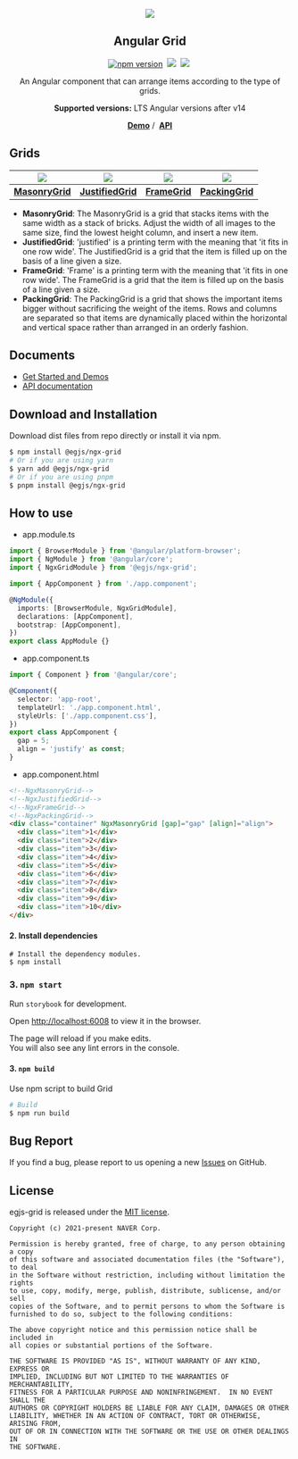 <p align="middle" ><img src="https://naver.github.io/egjs-grid/images/logo.png" /></p>
<h2 align="middle">Angular Grid</h2>
<p align="middle">
<a href="https://www.npmjs.com/package/@egjs/ngx-grid" target="_blank"><img src="https://img.shields.io/npm/v/@egjs/ngx-grid.svg?style=flat-square&color=007acc&label=version" alt="npm version" /></a>&nbsp;
<img src="https://img.shields.io/badge/language-typescript-blue.svg?style=flat-square" />&nbsp;
<a href="https://github.com/naver/egjs-grid/blob/main/LICENSE" target="_blank"><img src="https://img.shields.io/static/v1?style=flat-square&label=license&message=MIT&color=08CE5D" /></a>&nbsp;
</p>
<p align="middle">An Angular component that can arrange items according to the type of grids.</p>
<p align="middle"><strong>Supported versions:</strong> LTS Angular versions after v14</p>
<p align="middle">
    <a href="https://naver.github.io/egjs-grid" target="_blank"><strong>Demo</strong></a> /&nbsp;
    <a href="https://naver.github.io/egjs-grid/release/latest/doc/" target="_blank"><strong>API</strong></a>
</p>

## Grids

|                         <img src="https://naver.github.io/egjs-grid/images/MasonryGrid.png" />                         |                           <img src="https://naver.github.io/egjs-grid/images/JustifiedGrid.png" />                           |                       <img src="https://naver.github.io/egjs-grid/images/FrameGrid.png" />                       |                         <img src="https://naver.github.io/egjs-grid/images/PackingGrid.png" />                         |
| :--------------------------------------------------------------------------------------------------------------------: | :--------------------------------------------------------------------------------------------------------------------------: | :--------------------------------------------------------------------------------------------------------------: | :--------------------------------------------------------------------------------------------------------------------: |
| [**MasonryGrid**](http://naver.github.io/egjs-grid/storybook/?path=/story/examples-masonrygrid--masonry-grid-template) | [**JustifiedGrid**](http://naver.github.io/egjs-grid/storybook/?path=/story/examples-justifiedgrid--justified-grid-template) | [**FrameGrid**](http://naver.github.io/egjs-grid/storybook/?path=/story/examples-framegrid--frame-grid-template) | [**PackingGrid**](http://naver.github.io/egjs-grid/storybook/?path=/story/examples-packinggrid--packing-grid-template) |

- **MasonryGrid**: The MasonryGrid is a grid that stacks items with the same width as a stack of bricks. Adjust the width of all images to the same size, find the lowest height column, and insert a new item.
- **JustifiedGrid**: 'justified' is a printing term with the meaning that 'it fits in one row wide'. The JustifiedGrid is a grid that the item is filled up on the basis of a line given a size.
- **FrameGrid**: 'Frame' is a printing term with the meaning that 'it fits in one row wide'. The FrameGrid is a grid that the item is filled up on the basis of a line given a size.
- **PackingGrid**: The PackingGrid is a grid that shows the important items bigger without sacrificing the weight of the items. Rows and columns are separated so that items are dynamically placed within the horizontal and vertical space rather than arranged in an orderly fashion.

## Documents

- [Get Started and Demos](https://naver.github.io/egjs-grid/)
- [API documentation](https://naver.github.io/egjs-grid/release/latest/doc/)

## Download and Installation

Download dist files from repo directly or install it via npm.

```bash
$ npm install @egjs/ngx-grid
# Or if you are using yarn
$ yarn add @egjs/ngx-grid
# Or if you are using pnpm
$ pnpm install @egjs/ngx-grid
```

## How to use

- app.module.ts

```ts
import { BrowserModule } from '@angular/platform-browser';
import { NgModule } from '@angular/core';
import { NgxGridModule } from '@egjs/ngx-grid';

import { AppComponent } from './app.component';

@NgModule({
  imports: [BrowserModule, NgxGridModule],
  declarations: [AppComponent],
  bootstrap: [AppComponent],
})
export class AppModule {}
```

- app.component.ts

```ts
import { Component } from '@angular/core';

@Component({
  selector: 'app-root',
  templateUrl: './app.component.html',
  styleUrls: ['./app.component.css'],
})
export class AppComponent {
  gap = 5;
  align = 'justify' as const;
}
```

- app.component.html

```html
<!--NgxMasonryGrid-->
<!--NgxJustifiedGrid-->
<!--NgxFrameGrid-->
<!--NgxPackingGrid-->
<div class="container" NgxMasonryGrid [gap]="gap" [align]="align">
  <div class="item">1</div>
  <div class="item">2</div>
  <div class="item">3</div>
  <div class="item">4</div>
  <div class="item">5</div>
  <div class="item">6</div>
  <div class="item">7</div>
  <div class="item">8</div>
  <div class="item">9</div>
  <div class="item">10</div>
</div>
```

#### 2. Install dependencies

```
# Install the dependency modules.
$ npm install
```

### 3. `npm start`

Run `storybook` for development.

Open [http://localhost:6008](http://localhost:6008) to view it in the browser.

The page will reload if you make edits.\
You will also see any lint errors in the console.

#### 3. `npm build`

Use npm script to build Grid

```bash
# Build
$ npm run build
```

## Bug Report

If you find a bug, please report to us opening a new [Issues](https://github.com/naver/egjs-grid/issues) on GitHub.

## License

egjs-grid is released under the [MIT license](https://github.com/naver/egjs/blob/master/LICENSE.txt).

```
Copyright (c) 2021-present NAVER Corp.

Permission is hereby granted, free of charge, to any person obtaining a copy
of this software and associated documentation files (the "Software"), to deal
in the Software without restriction, including without limitation the rights
to use, copy, modify, merge, publish, distribute, sublicense, and/or sell
copies of the Software, and to permit persons to whom the Software is
furnished to do so, subject to the following conditions:

The above copyright notice and this permission notice shall be included in
all copies or substantial portions of the Software.

THE SOFTWARE IS PROVIDED "AS IS", WITHOUT WARRANTY OF ANY KIND, EXPRESS OR
IMPLIED, INCLUDING BUT NOT LIMITED TO THE WARRANTIES OF MERCHANTABILITY,
FITNESS FOR A PARTICULAR PURPOSE AND NONINFRINGEMENT.  IN NO EVENT SHALL THE
AUTHORS OR COPYRIGHT HOLDERS BE LIABLE FOR ANY CLAIM, DAMAGES OR OTHER
LIABILITY, WHETHER IN AN ACTION OF CONTRACT, TORT OR OTHERWISE, ARISING FROM,
OUT OF OR IN CONNECTION WITH THE SOFTWARE OR THE USE OR OTHER DEALINGS IN
THE SOFTWARE.
```
